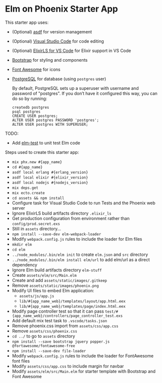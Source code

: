 # Elm on Phoenix Starter App

This starter app uses:
  * (Optional) [asdf](https://github.com/asdf-vm/asdf) for version management
  * (Optional) [Visual Studio Code](https://code.visualstudio.com) for code editing
  * (Optional) [ElixirLS for VS Code](https://github.com/JakeBecker/vscode-elixir-ls) for Elixir support in VS Code
  * [Bootstrap](https://getbootstrap.com) for styling and components
  * [Font Awesome](https://fontawesome.com) for icons
  * [PostgreSQL](https://www.postgresql.org) for database (using `postgres` user)
    
    By default, PostgreSQL sets up a superuser with username and password of "postgres". If you don’t have it configured this way, you can do so by running:

        createdb postgres
        psql postgres
        CREATE USER postgres;
        ALTER USER postgres PASSWORD 'postgres';
        ALTER USER postgres WITH SUPERUSER;


TODO:
  * Add [elm-test](https://github.com/elm-explorations/test) to unit test Elm code


Steps used to create this starter app:

  * `mix phx.new #{app_name}`
  * `cd #{app_name}`
  * `asdf local erlang #{erlang_version}`
  * `asdf local elixir #{elixir_version}`
  * `asdf local nodejs #{nodejs_version}`
  * `mix deps.get`
  * `mix ecto.create`
  * `cd assets && npm install`
  * Configure task for Visual Studio Code to run Tests and the Phoenix web server
  * Ignore ElixirLS build artifacts directory `.elixir_ls`
  * Get production configuration from environment rather than `config/prod.secret.exs`
  * Still in `assets` directory...
  * `npm install --save-dev elm-webpack-loader`
  * Modify `webpack.config.js` rules to include the loader for Elm files
  * `mkdir elm`
  * `cd elm`
  * `../node_modules/.bin/elm init` to create `elm.json` and `src` directory
  * `../node_modules/.bin/elm install elm/url` to add elm/url as a direct dependency
  * Ignore Elm build artifacts directory `elm-stuff`
  * Create `assets/elm/src/Main.elm`
  * Create and add `assets/static/images/.gitkeep`
  * Remove `assets/static/images/phoenix.png`
  * Modify UI files to embed Elm application:
    * `assets/js/app.js`
    * `lib/#{app_name_web}/templates/layout/app.html.eex`
    * `lib/#{app_name_web}/templates/page/index.html.eex`
  * Modify page controller test so that it can pass `test/#{app_name_web}/controllers/page_controller_test.exs`
  * Add default mix test task to `.vscode/tasks.json`
  * Remove phoenix.css import from `assets/css/app.css` 
  * Remove `assets/css/phoenix.css`
  * `cd ../` to go to `assets` directory
  * `npm install --save bootstrap jquery popper.js @fortawesome/fontawesome-free`
  * `npm install --save-dev file-loader`
  * Modify `webpack.config.js` rules to include the loader for FontAwesome font files
  * Modify `assets/css/app.css` to include margin for navbar
  * Modify `assets/elm/src/Main.elm` for starter template with Bootstrap and Font Awesome
